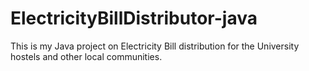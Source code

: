 # ElectricityBillDistributor-java
This is my Java project on Electricity Bill distribution for the University hostels and other local communities.
